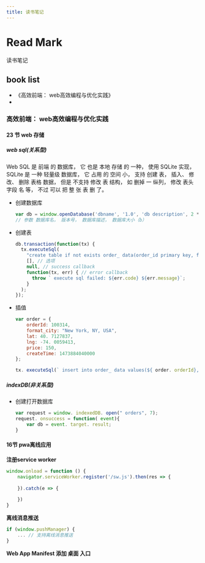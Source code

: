```yaml
---
title: 读书笔记
---
```


# Read Mark

读书笔记



## book list

* 《高效前端： web高效编程与优化实践》
* 







### 高效前端： web高效编程与优化实践



#### 23 节 web 存储

##### web sql(关系型)

Web SQL 是 前端 的 数据库， 它 也是 本地 存储 的 一种， 使用 SQLite 实现， SQLite 是 一种 轻量级 数据库， 它 占用 的 空间 小， 支持 创建 表， 插入、 修改、 删除 表格 数据， 但是 不支持 修改 表 结构， 如 删掉 一 纵列， 修改 表头 字段 名 等， 不过 可以 把 整 张 表 删 了。

* 创建数据库

  ```js
  var db = window.openDatabase('dbname', '1.0', 'db description', 2 * 1024 * 1024)
  // 参数 数据库名， 版本号， 数据库描述， 数据库大小（b）
  ```

* 创建表

  ```js
  db.transaction(function(tx) {
    tx.executeSql(
      "create table if not exists order_ data(order_id primary key, format_city, lat, lng, price, create_time)", // 执行的sql语句
      [], // 选项
      null, // success callback
      function(tx, err) { // error callback
        throw ` execute sql failed: ${err.code} ${err.message}`;
      }
    );
  });
  ```

* 插值

  ```js
  var order = { 
      orderId: 100314, 
      format_city: "New York, NY, USA", 
      lat: 40. 7127837, 
      lng: -74. 0059413, 
      price: 150, 
      createTime: 1473884040000 
  };
  
  tx. executeSql(` insert into order_ data values(${ order. orderId}, '${order. format_ city}', ${ order. lat}, ${ order. lng}, ${ order. price}, '${date}')`);
  ```



##### indexDB(非关系型)

* 创建打开数据库

  ```js
  var request = window. indexedDB. open(" orders", 7);
  request. onsuccess = function( event){ 
      var db = event. target. result;
  }
  
  ```



#### 16节 pwa离线应用

**注册service worker**

```js
window.onload = function () {
    navigator.serviceWorker.register('/sw.js').then(res => {
        
    }).catch(e => {
        
    })
}
```



**离线消息推送**

```js
if (window.pushManager) {
    ... // 支持离线消息推送
}
```



**Web App Manifest 添加 桌面 入口**
